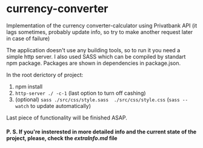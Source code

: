 # currency-converter

Implementation of the currency converter-calculator using Privatbank API (it lags sometimes, probably update info, so try to make another request later in case of failure)

The application doesn't use any building tools, so to run it you need a simple http server. I also used SASS which can be compiled by standart npm package. 
Packages are shown in dependencies in package.json.

In the root derictory of project:

1. npm install
2. `http-server ./ -c-1` (last option to turn off cashing)
3. (optional) `sass ./src/css/style.sass  ./src/css/style.css` (`sass --watch` to update automatically) 

Last piece of functionality will be finished ASAP.

#### P. S. If you're insterested in more detailed info and the current state of the project, please, check the _extraInfo.md_ file 

